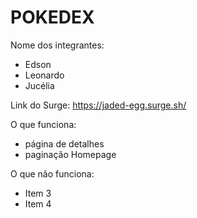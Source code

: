 # POKEDEX

Nome dos integrantes: 
- Edson
- Leonardo
- Jucélia

Link do Surge: https://jaded-egg.surge.sh/

O que funciona:
- página de detalhes
- paginação
Homepage


O que não funciona: 
- Item 3
- Item 4
